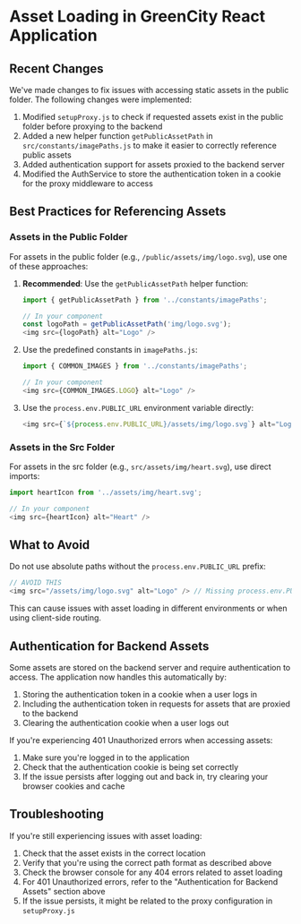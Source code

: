# Asset Loading in GreenCity React Application

## Recent Changes

We've made changes to fix issues with accessing static assets in the public folder. The following changes were implemented:

1. Modified `setupProxy.js` to check if requested assets exist in the public folder before proxying to the backend
2. Added a new helper function `getPublicAssetPath` in `src/constants/imagePaths.js` to make it easier to correctly reference public assets
3. Added authentication support for assets proxied to the backend server
4. Modified the AuthService to store the authentication token in a cookie for the proxy middleware to access

## Best Practices for Referencing Assets

### Assets in the Public Folder

For assets in the public folder (e.g., `/public/assets/img/logo.svg`), use one of these approaches:

1. **Recommended**: Use the `getPublicAssetPath` helper function:
   ```javascript
   import { getPublicAssetPath } from '../constants/imagePaths';

   // In your component
   const logoPath = getPublicAssetPath('img/logo.svg');
   <img src={logoPath} alt="Logo" />
   ```

2. Use the predefined constants in `imagePaths.js`:
   ```javascript
   import { COMMON_IMAGES } from '../constants/imagePaths';

   // In your component
   <img src={COMMON_IMAGES.LOGO} alt="Logo" />
   ```

3. Use the `process.env.PUBLIC_URL` environment variable directly:
   ```javascript
   <img src={`${process.env.PUBLIC_URL}/assets/img/logo.svg`} alt="Logo" />
   ```

### Assets in the Src Folder

For assets in the src folder (e.g., `src/assets/img/heart.svg`), use direct imports:

```javascript
import heartIcon from '../assets/img/heart.svg';

// In your component
<img src={heartIcon} alt="Heart" />
```

## What to Avoid

Do not use absolute paths without the `process.env.PUBLIC_URL` prefix:

```javascript
// AVOID THIS
<img src="/assets/img/logo.svg" alt="Logo" /> // Missing process.env.PUBLIC_URL
```

This can cause issues with asset loading in different environments or when using client-side routing.

## Authentication for Backend Assets

Some assets are stored on the backend server and require authentication to access. The application now handles this automatically by:

1. Storing the authentication token in a cookie when a user logs in
2. Including the authentication token in requests for assets that are proxied to the backend
3. Clearing the authentication cookie when a user logs out

If you're experiencing 401 Unauthorized errors when accessing assets:

1. Make sure you're logged in to the application
2. Check that the authentication cookie is being set correctly
3. If the issue persists after logging out and back in, try clearing your browser cookies and cache

## Troubleshooting

If you're still experiencing issues with asset loading:

1. Check that the asset exists in the correct location
2. Verify that you're using the correct path format as described above
3. Check the browser console for any 404 errors related to asset loading
4. For 401 Unauthorized errors, refer to the "Authentication for Backend Assets" section above
5. If the issue persists, it might be related to the proxy configuration in `setupProxy.js`
